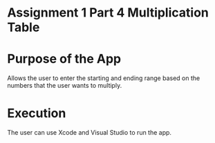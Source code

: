 # Assignment 1 Part 4 Multiplication Table 

# Purpose of the App 
Allows the user to enter the starting and ending range based on the numbers that the user wants to multiply.

# Execution 
The user can use Xcode and Visual Studio to run the app. 
